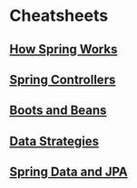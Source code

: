 # Cheatsheets

## [How Spring Works](https://www.codecademy.com/learn/learn-spring/modules/how-spring-works/cheatsheet)
## [Spring Controllers](https://www.codecademy.com/learn/learn-spring/modules/spring-controllers/cheatsheet)
## [Boots and Beans](https://www.codecademy.com/learn/learn-spring/modules/boots-and-beans/cheatsheet)
## [Data Strategies](https://www.codecademy.com/learn/learn-spring/modules/data-strategies/cheatsheet)
## [Spring Data and JPA](https://www.codecademy.com/learn/learn-spring/modules/spring-data-and-jpa/cheatsheet)
